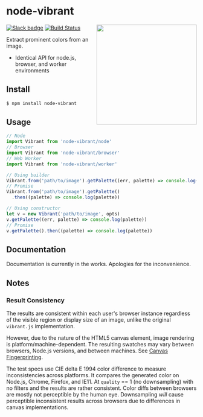 # node-vibrant

<img align="right" width="265" src="logo.png?raw=true">

[![Slack badge](https://badgen.net/badge/slack/node-vibrant?icon=slack)](https://join.slack.com/t/node-vibrant/shared_invite/enQtNTI2Mzg2NDk5MzUxLTdkN2EwMWNkYjY0MjNiMmI2YzFjZWM3Njc3ZDJmOWVkMzBkNzYzMDBhZTBiMGI0MjAyMmJhNDc0YTNlNjA5ZGY)
[![Build Status](https://badgen.net/travis/akfish/node-vibrant/develop?label=build)](https://travis-ci.org/akfish/node-vibrant)

Extract prominent colors from an image.

- Identical API for node.js, browser, and worker environments

## Install

```bash
$ npm install node-vibrant
```

## Usage

```typescript
// Node
import Vibrant from 'node-vibrant/node'
// Browser
import Vibrant from 'node-vibrant/browser'
// Web Worker
import Vibrant from 'node-vibrant/worker'

// Using builder
Vibrant.from('path/to/image').getPalette((err, palette) => console.log(palette))
// Promise
Vibrant.from('path/to/image').getPalette()
  .then((palette) => console.log(palette))

// Using constructor
let v = new Vibrant('path/to/image', opts)
v.getPalette((err, palette) => console.log(palette))
// Promise
v.getPalette().then((palette) => console.log(palette))
```

## Documentation

Documentation is currently in the works. Apologies for the inconvenience.

## Notes

### Result Consistency

The results are consistent within each user's browser instance regardless of the visible region or display size of an image, unlike the original `vibrant.js` implementation.

However, due to the nature of the HTML5 canvas element, image rendering is platform/machine-dependent. The resulting swatches may vary between browsers, Node.js versions, and between machines. See [Canvas Fingerprinting](https://en.wikipedia.org/wiki/Canvas_fingerprinting).

The test specs use CIE delta E 1994 color difference to measure inconsistencies across platforms. It compares the generated color on Node.js, Chrome, Firefox, and IE11. At `quality` == 1 (no downsampling) with no filters and the results are rather consistent. Color diffs between browsers are mostly not perceptible by the human eye. Downsampling _will_ cause perceptible inconsistent results across browsers due to differences in canvas implementations.
